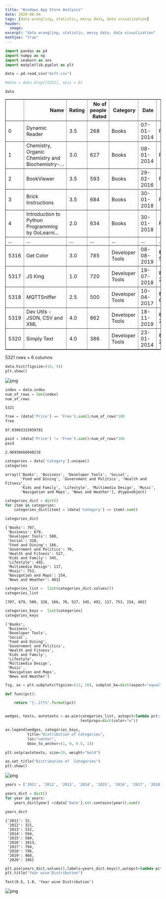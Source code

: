 ```yaml
---
title: "Windows App Store Analysis"
date: 2020-08-04
tags: [data wrangling, statistic, messy data, data visualization]
header:
  image:
excerpt: "data wrangling, statistic, messy data, data visualization"
mathjax: "true"
---
```



```python
import pandas as pd
import numpy as np
import seaborn as sns
import matplotlib.pyplot as plt
```


```python
data = pd.read_csv("msft.csv")
```


```python
#data = data.drop([5321], axis = 0)
```


```python
data
```




<div>
<style scoped>
    .dataframe tbody tr th:only-of-type {
        vertical-align: middle;
    }

    .dataframe tbody tr th {
        vertical-align: top;
    }

    .dataframe thead th {
        text-align: right;
    }
</style>
<table border="1" class="dataframe">
  <thead>
    <tr style="text-align: right;">
      <th></th>
      <th>Name</th>
      <th>Rating</th>
      <th>No of people Rated</th>
      <th>Category</th>
      <th>Date</th>
      <th>Price</th>
    </tr>
  </thead>
  <tbody>
    <tr>
      <td>0</td>
      <td>Dynamic Reader</td>
      <td>3.5</td>
      <td>268</td>
      <td>Books</td>
      <td>07-01-2014</td>
      <td>Free</td>
    </tr>
    <tr>
      <td>1</td>
      <td>Chemistry, Organic Chemistry and Biochemistry-...</td>
      <td>3.0</td>
      <td>627</td>
      <td>Books</td>
      <td>08-01-2014</td>
      <td>Free</td>
    </tr>
    <tr>
      <td>2</td>
      <td>BookViewer</td>
      <td>3.5</td>
      <td>593</td>
      <td>Books</td>
      <td>29-02-2016</td>
      <td>Free</td>
    </tr>
    <tr>
      <td>3</td>
      <td>Brick Instructions</td>
      <td>3.5</td>
      <td>684</td>
      <td>Books</td>
      <td>30-01-2018</td>
      <td>Free</td>
    </tr>
    <tr>
      <td>4</td>
      <td>Introduction to Python Programming by GoLearni...</td>
      <td>2.0</td>
      <td>634</td>
      <td>Books</td>
      <td>30-01-2018</td>
      <td>Free</td>
    </tr>
    <tr>
      <td>...</td>
      <td>...</td>
      <td>...</td>
      <td>...</td>
      <td>...</td>
      <td>...</td>
      <td>...</td>
    </tr>
    <tr>
      <td>5316</td>
      <td>Get Color</td>
      <td>3.0</td>
      <td>785</td>
      <td>Developer Tools</td>
      <td>08-08-2019</td>
      <td>₹ 54.50</td>
    </tr>
    <tr>
      <td>5317</td>
      <td>JS King</td>
      <td>1.0</td>
      <td>720</td>
      <td>Developer Tools</td>
      <td>19-07-2018</td>
      <td>₹ 269.00</td>
    </tr>
    <tr>
      <td>5318</td>
      <td>MQTTSniffer</td>
      <td>2.5</td>
      <td>500</td>
      <td>Developer Tools</td>
      <td>10-04-2017</td>
      <td>₹ 64.00</td>
    </tr>
    <tr>
      <td>5319</td>
      <td>Dev Utils - JSON, CSV and XML</td>
      <td>4.0</td>
      <td>862</td>
      <td>Developer Tools</td>
      <td>18-11-2019</td>
      <td>₹ 269.00</td>
    </tr>
    <tr>
      <td>5320</td>
      <td>Simply Text</td>
      <td>4.0</td>
      <td>386</td>
      <td>Developer Tools</td>
      <td>23-01-2014</td>
      <td>₹ 219.00</td>
    </tr>
  </tbody>
</table>
<p>5321 rows × 6 columns</p>
</div>




```python
data.hist(figsize=(10, 4))
plt.show()
```


![png](2020-08-04-Windows_App_Store_files/2020-08-04-Windows_App_Store_4_0.png)



```python
index = data.index
num_of_rows = len(index)
num_of_rows
```




    5321




```python
free = (data['Price'] == 'Free').sum()/num_of_rows*100
free
```




    97.03063333959781




```python
paid = (data['Price'] != 'Free').sum()/num_of_rows*100
paid
```




    2.96936666040218




```python
categories = data['Category'].unique()
categories
```




    array(['Books', 'Business', 'Developer Tools', 'Social',
           'Food and Dining', 'Government and Politics', 'Health and Fitness',
           'Kids and Family', 'Lifestyle', 'Multimedia Design', 'Music',
           'Navigation and Maps', 'News and Weather'], dtype=object)




```python
categories_dict = dict()
for item in categories:
    categories_dict[item] = (data['Category'] == item).sum()
```


```python
categories_dict
```




    {'Books': 707,
     'Business': 679,
     'Developer Tools': 500,
     'Social': 328,
     'Food and Dining': 166,
     'Government and Politics': 70,
     'Health and Fitness': 527,
     'Kids and Family': 345,
     'Lifestyle': 492,
     'Multimedia Design': 117,
     'Music': 753,
     'Navigation and Maps': 154,
     'News and Weather': 483}




```python
categories_list =  list(categories_dict.values())
categories_list
```




    [707, 679, 500, 328, 166, 70, 527, 345, 492, 117, 753, 154, 483]




```python
categories_keys =  list(categories)
categories_keys
```




    ['Books',
     'Business',
     'Developer Tools',
     'Social',
     'Food and Dining',
     'Government and Politics',
     'Health and Fitness',
     'Kids and Family',
     'Lifestyle',
     'Multimedia Design',
     'Music',
     'Navigation and Maps',
     'News and Weather']




```python
fig, ax = plt.subplots(figsize=(12, 10), subplot_kw=dict(aspect="equal"))

def func(pct):

    return "{:.1f}%".format(pct)


wedges, texts, autotexts = ax.pie(categories_list, autopct=lambda pct: func(pct),
                                  textprops=dict(color="w"))

ax.legend(wedges, categories_keys,
          title="Distribution of Categories",
          loc="center",
          bbox_to_anchor=(1, 0, 0.5, 1))

plt.setp(autotexts, size=20, weight="bold")

ax.set_title("Distribution of  Categories")
plt.show()
```


![png](2020-08-04-Windows_App_Store_files/2020-08-04-Windows_App_Store_13_0.png)



```python
years = ['2011', '2012', '2013', '2014', '2015', '2016', '2017', '2018', '2019', '2020']
```


```python
years_dict = dict()
for year in years:
    years_dict[year] =(data['Date'].str.contains(year)).sum()
```


```python
years_dict
```




    {'2011': 32,
     '2012': 321,
     '2013': 532,
     '2014': 594,
     '2015': 580,
     '2016': 1013,
     '2017': 794,
     '2018': 796,
     '2019': 468,
     '2020': 186}




```python
plt.pie(years_dict.values(),labels=years_dict.keys(),autopct=lambda pct: func(pct))
plt.title("Year wise Distribution")
```




    Text(0.5, 1.0, 'Year wise Distribution')




![png](2020-08-04-Windows_App_Store_files/2020-08-04-Windows_App_Store_17_1.png)



```python

```
